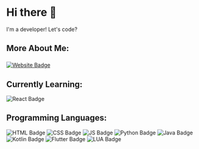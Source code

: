 # Hi there 👋

I'm a developer! Let's code? 

## More About Me:

###

[![Website Badge](https://img.shields.io/badge/website-000000?style=for-the-badge&logo=About.me&logoColor=white&link=https://tuna-scripts.tebex.io/)](https://tuna-scripts.tebex.io/)

## Currently Learning:

![React Badge](https://img.shields.io/badge/React-20232A?style=for-the-badge&logo=react&logoColor=61DAFB)

## Programming Languages:

![HTML Badge](https://img.shields.io/badge/HTML5-E34F26?style=for-the-badge&logo=html5&logoColor=white)
![CSS Badge](https://img.shields.io/badge/CSS3-1572B6?style=for-the-badge&logo=css3&logoColor=white)
![JS Badge](https://img.shields.io/badge/JavaScript-F7DF1E?style=for-the-badge&logo=javascript&logoColor=black)
![Python Badge](https://img.shields.io/badge/Python-3776AB?style=for-the-badge&logo=python&logoColor=white)
![Java Badge](https://img.shields.io/badge/Java-ED8B00?style=for-the-badge&logo=openjdk&logoColor=white)
![Kotlin Badge](https://img.shields.io/badge/Kotlin-0095D5?&style=for-the-badge&logo=kotlin&logoColor=white)
![Flutter Badge](https://img.shields.io/badge/Flutter-02569B?style=for-the-badge&logo=flutter&logoColor=white)
![LUA Badge](https://img.shields.io/badge/Lua-2C2D72?style=for-the-badge&logo=lua&logoColor=white)

###
